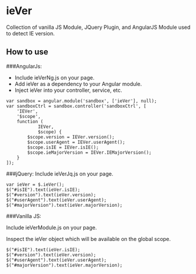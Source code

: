 ieVer
=====

Collection of vanilla JS Module, JQuery Plugin, and AngularJS Module used to detect IE version.

How to use
----------

###AngularJs:
* Include ieVerNg.js on your page.
* Add ieVer as a dependency to your Angular module.
* Inject ieVer into your controller, service, etc.
```
var sandbox = angular.module('sandbox', ['ieVer'], null);
var sandboxCtrl = sandbox.controller('sandboxCtrl', [
	'IEVer',
	'$scope',
	function (
			IEVer,
			$scope) {
		$scope.version = IEVer.version();
		$scope.userAgent = IEVer.userAgent();
		$scope.isIE = IEVer.isIE();
		$scope.ieMajorVersion = IEVer.IEMajorVersion();
	}
]);
```

###jQuery:
Include ieVerJq.js on your page.
```
var ieVer = $.ieVer();
$("#isIE").text(ieVer.isIE);
$("#version").text(ieVer.version);
$("#userAgent").text(ieVer.userAgent);
$("#majorVersion").text(ieVer.majorVersion);
```

###Vanilla JS:

Include ieVerModule.js on your page.

Inspect the ieVer object which will be available on the global scope.
```
$("#isIE").text(ieVer.isIE);
$("#version").text(ieVer.version);
$("#userAgent").text(ieVer.userAgent);
$("#majorVersion").text(ieVer.majorVersion);
```